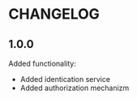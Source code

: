 CHANGELOG
=========

1.0.0
-----

Added functionality:

 * Added identication service
 * Added authorization mechanizm
